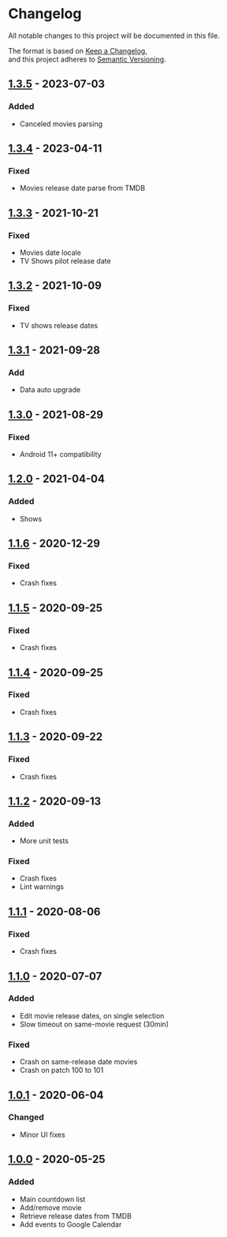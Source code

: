 Changelog
=========

All notable changes to this project will be documented in this file.

The format is based on [Keep a Changelog](https://keepachangelog.com/en/1.0.0/),  
and this project adheres to [Semantic Versioning](https://semver.org/spec/v2.0.0.html).


## [1.3.5](https://github.com/adrienbricchi/waiting-for-moranis/releases/tag/1.3.5) - 2023-07-03
### Added
- Canceled movies parsing

## [1.3.4](https://github.com/adrienbricchi/waiting-for-moranis/releases/tag/1.3.4) - 2023-04-11
### Fixed
- Movies release date parse from TMDB


## [1.3.3](https://github.com/adrienbricchi/waiting-for-moranis/releases/tag/1.3.3) - 2021-10-21
### Fixed
- Movies date locale
- TV Shows pilot release date


## [1.3.2](https://github.com/adrienbricchi/waiting-for-moranis/releases/tag/1.3.2) - 2021-10-09
### Fixed
- TV shows release dates


## [1.3.1](https://github.com/adrienbricchi/waiting-for-moranis/releases/tag/1.3.1) - 2021-09-28
### Add
- Data auto upgrade


## [1.3.0](https://github.com/adrienbricchi/waiting-for-moranis/releases/tag/1.3.0) - 2021-08-29
### Fixed
- Android 11+ compatibility


## [1.2.0](https://github.com/adrienbricchi/waiting-for-moranis/releases/tag/1.2.0) - 2021-04-04
### Added
- Shows


## [1.1.6](https://github.com/adrienbricchi/waiting-for-moranis/releases/tag/1.1.6) - 2020-12-29
### Fixed
- Crash fixes


## [1.1.5](https://github.com/adrienbricchi/waiting-for-moranis/releases/tag/1.1.5) - 2020-09-25
### Fixed
- Crash fixes


## [1.1.4](https://github.com/adrienbricchi/waiting-for-moranis/releases/tag/1.1.4) - 2020-09-25
### Fixed
- Crash fixes


## [1.1.3](https://github.com/adrienbricchi/waiting-for-moranis/releases/tag/1.1.3) - 2020-09-22
### Fixed
- Crash fixes


## [1.1.2](https://github.com/adrienbricchi/waiting-for-moranis/releases/tag/1.1.2) - 2020-09-13
### Added
- More unit tests
### Fixed
- Crash fixes
- Lint warnings


## [1.1.1](https://github.com/adrienbricchi/waiting-for-moranis/releases/tag/1.1.1) - 2020-08-06
### Fixed
- Crash fixes


## [1.1.0](https://github.com/adrienbricchi/waiting-for-moranis/releases/tag/1.1.0) - 2020-07-07
### Added
- Edit movie release dates, on single selection
- Slow timeout on same-movie request (30min)
### Fixed
- Crash on same-release date movies
- Crash on patch 100 to 101


## [1.0.1](https://github.com/adrienbricchi/waiting-for-moranis/releases/tag/1.0.1) - 2020-06-04
### Changed
- Minor UI fixes


## [1.0.0](https://github.com/adrienbricchi/waiting-for-moranis/releases/tag/1.0.0) - 2020-05-25
### Added
- Main countdown list
- Add/remove movie
- Retrieve release dates from TMDB
- Add events to Google Calendar
